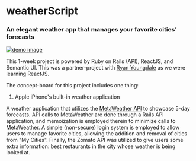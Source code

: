 # weatherScript
### An elegant weather app that manages your favorite cities’ forecasts

[![demo image](https://i.ytimg.com/vi/JaiPIwGPMKY/hqdefault.jpg?sqp=-oaymwEZCPYBEIoBSFXyq4qpAwsIARUAAIhCGAFwAQ==&rs=AOn4CLBKfhVY1FGrWgy02yQi6UhJCz30XQ)](https://www.youtube.com/watch?v=JaiPIwGPMKY)

<div><p>
            This 1-week project is powered by Ruby on Rails (API), ReactJS, and Semantic UI. This was a partner-project with <a target="_blank" rel="noopener noreferrer" href="https://www.linkedin.com/in/ryan-youngdale-508562112/">Ryan Youngdale</a> as we were learning ReactJS.
            </p>
            <p>The concept-board for this project includes one thing:</p>
            <ol>
                <li>Apple iPhone's built-in weather application</li>
            </ol>
            <p>
                A weather application that utilizes the <a target="_blank" rel="noopener noreferrer" href="https://www.metaweather.com/api/">MetaWeather API</a> to showcase 5-day forecasts. API calls to MetaWeather are done through a Rails API application, and memoization is employed therein to minimize calls to MetaWeather. A simple (non-secure) login system is employed to allow users to manage favorite cities, allowing the addition and removal of cities from "My Cities". Finally, the Zomato API was utilized to give users some extra information: best restaurants in the city whose weather is being looked at.
            </p>
